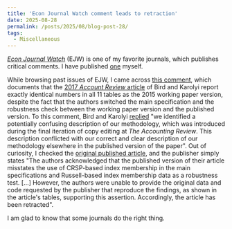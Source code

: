 ```yaml
---
title: 'Econ Journal Watch comment leads to retraction'
date: 2025-08-28
permalink: /posts/2025/08/blog-post-28/
tags:
  - Miscellaneous
---
```


[*Econ Journal Watch*](https://econjwatch.org/) (EJW) is one of my favorite journals, which publishes critical comments. I have published [one](https://econjwatch.org/1384) myself.

While browsing past issues of EJW, I came across [this comment](https://econjwatch.org/articles/will-the-real-specification-please-stand-up-a-comment-on-andrew-bird-and-stephen-karolyi), which documents that the [2017 *Account Review* article](https://doi.org/10.2308/accr-51520) of Bird and Karolyi report exactly identical numbers in all 11 tables as the 2015 working paper version, despite the fact that the authors switched the main specification and the robustness check between the working paper version and the published version. To this comment, Bird and Karolyi [replied](https://econjwatch.org/articles/response-to-alex-young) "we identified a potentially confusing description of our methodology, which was introduced during the final iteration of copy editing at *The Accounting Review*. This description conflicted with our correct and clear description of our methodology elsewhere in the published version of the paper". Out of curiosity, I checked the [original published article](https://doi.org/10.2308/accr-51520), and the publisher simply states "The authors acknowledged that the published version of their article misstates the use of CRSP-based index membership in the main specifications and Russell-based index membership data as a robustness test. [...] However, the authors were unable to provide the original data and code requested by the publisher that reproduce the findings, as shown in the article's tables, supporting this assertion. Accordingly, the article has been retracted".

I am glad to know that some journals do the right thing.